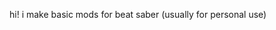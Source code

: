 hi! i make basic mods for beat saber (usually for personal use)

<!---
BlqzingIce/BlqzingIce is a ✨ special ✨ repository because its `README.md` (this file) appears on your GitHub profile.
You can click the Preview link to take a look at your changes.
--->
